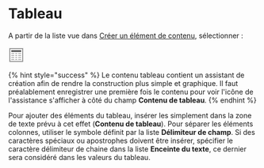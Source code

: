 # Tableau

A partir de la liste vue dans [Créer un élément de contenu](../creer-un-element-de-contenu.md), sélectionner : 

![Tableau](../../.gitbook/assets/image%20%2823%29.png)

{% hint style="success" %}
Le contenu tableau contient un assistant de création afin de rendre la construction plus simple et graphique. Il faut préalablement enregistrer une première fois le contenu pour voir l'icône de l'assistance s'afficher à côté du champ **Contenu de tableau**.
{% endhint %}

Pour ajouter des éléments du tableau, insérer les simplement dans la zone de texte prévu à cet effet \(**Contenu de tableau**\). Pour séparer les éléments colonnes, utiliser le symbole définit par la liste **Délimiteur de champ**. Si des caractères spéciaux ou apostrophes doivent être insérer, spécifier le caractère délimiteur de chaine dans la liste **Enceinte du texte**, ce dernier sera considéré dans les valeurs du tableau.

